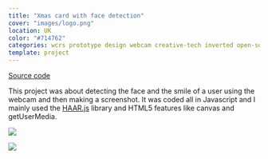 ```yaml
---
title: "Xmas card with face detection"
cover: "images/logo.png"
location: UK
color: "#714762"
categories: wcrs prototype design webcam creative-tech inverted open-source
template: project
---
```


<p class="align-center">
<a class="btn" role="button" href="https://github.com/gazpachu/face-detection" target="_blank">Source code</a>
</p>

This project was about detecting the face and the smile of a user using the webcam and then making a screenshot. It was coded all in Javascript and I mainly used the [HAAR.js](https://github.com/foo123/HAAR.js) library and HTML5 features like canvas and getUserMedia.

![](/work/face-detection/images/wcrs-beard.jpg)

![](/work/face-detection/images/wcrs-beard2.jpg)
